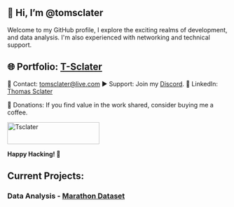 ## 👋 Hi, I’m @tomsclater
Welcome to my GitHub profile, I explore the exciting realms of development, and data analysis.
I'm also experienced with networking and technical support.

## 🌐 Portfolio: [T-Sclater](https://t-sclater.vercel.app/)
 📧 Contact: tomsclater@live.com
 ▶ Support: Join my [Discord](https://discord.gg/J9kVfvAYeH).
 💼 LinkedIn: [Thomas Sclater](https://linkedin.com/in/tomsclater/)

💸 Donations:
If you find value in the work shared, consider buying me a coffee.

<p><a href="https://www.buymeacoffee.com/tsclater" target="_blank"> <img  src="https://www.buymeacoffee.com/assets/img/guidelines/download-assets-sm-1.svg" height="50" width="210" alt="Tsclater" ></img></a></p>


**Happy Hacking! 🚀**

## Current Projects: 
### Data Analysis - [Marathon Dataset](https://github.com/tomsclater/marathon-dataset)



